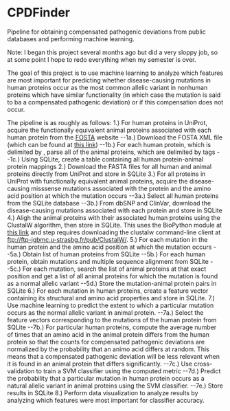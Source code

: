 # CPDFinder
Pipeline for obtaining compensated pathogenic deviations from public databases and performing machine learning.

Note: I began this project several months ago but did a very sloppy job, so at some point I hope to redo everything when my semester is over.

The goal of this project is to use machine learning to analyze which features are most important for predicting whether disease-causing mutations in human proteins occur as the most common allelic variant in nonhuman proteins which have similar functionality (in which case the mutation is said to ba a compensated pathogenic deviation) or if this compensation does not occur.

The pipeline is as roughly as follows:
1.) For human proteins in UniProt, acquire the functionally equivalent animal proteins associated with each human protein from the <a href="http://www.bioinf.org.uk/fosta/">FOSTA</a> website
--1a.) Download the FOSTA XML file (which can be found at <a href="http://www.bioinf.org.uk/fosta/fosta.xml.gz">this link</a>)
--1b.) For each human protein, which is delimited by <root></root>, parse all of the animal proteins, which are delimited by <fep></fep> tags
--1c.) Using SQLite, create a table containing all human protein-animal protein mappings
2.) Download the FASTA files for all human and animal proteins directly from UniProt and store in SQLite
3.) For all proteins in UniProt with functionally equivalent animal proteins, acquire the disease-causing misssense mutations associated with the protein and the amino acid position at which the mutation occurs
--3a.) Select all human proteins from the SQLite database
--3b.) From dbSNP and ClinVar, download the disease-causing mutations associated with each protein and store in SQLite
4.) Aligh the animal proteins with their associated human proteins using the ClustalW algorithm, then store in SQLite. This uses the BioPython module at <a href="http://biopython.org/DIST/docs/_api_158/Bio.Clustalw-module.html">this link</a> and step requires downloading the clustalw command-line client at <a href="ftp://ftp-igbmc.u-strasbg.fr/pub/ClustalW/">ftp://ftp-igbmc.u-strasbg.fr/pub/ClustalW/</a>.
5.) For each mutation in the human protein and the amino acid position at which the mutation occurs
--5a.) Obtain list of human proteins from SQLite
--5b.) For each human protein, obtain mutations and multiple sequence alignment from SQLite
--5c.) For each mutation, search the list of animal proteins at that exact position and get a list of all animal proteins for which the mutation is found as a normal allelic variant
--5d.) Store the mutation-animal protein pairs in SQLite
6.) For each mutation in human proteins, create a feature vector containing its structural and amino acid properties and store in SQLite.
7.) Use machine learning to predict the extent to which a particular mutation occurs as the normal allelic variant in animal protein.
--7a.) Select the feature vectors corresponding to the mutations of the human protein from SQLite
--7b.) For particular human proteins, compute the average number of times that an amino acid in the animal protein differs from the human protein so that the counts for compensated pathogenic deviations are normalized by the probability that an animo acid differs at random. This means that a compensated pathogenic deviation will be less relevant when it is found in an animal protein that differs significantly.
--7c.) Use cross-validation to train a SVM classifier using the computed metric
--7d.) Predict the probability that a particular mutation in human protein occurs as a natural allelic variant in animal proteins using the SVM classifier.
--7e.) Store results in SQLite
8.) Perform data visualization to analyze results by analyzing which features were most important for classifier accuracy.
